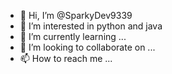 - 👋 Hi, I’m @SparkyDev9339
- 👀 I’m interested in python and java
- 🌱 I’m currently learning ...
- 💞️ I’m looking to collaborate on ...
- 📫 How to reach me ...

<!---
SparkyDev9339/SparkyDev9339 is a ✨ special ✨ repository because its `README.md` (this file) appears on your GitHub profile.
You can click the Preview link to take a look at your changes.
--->
